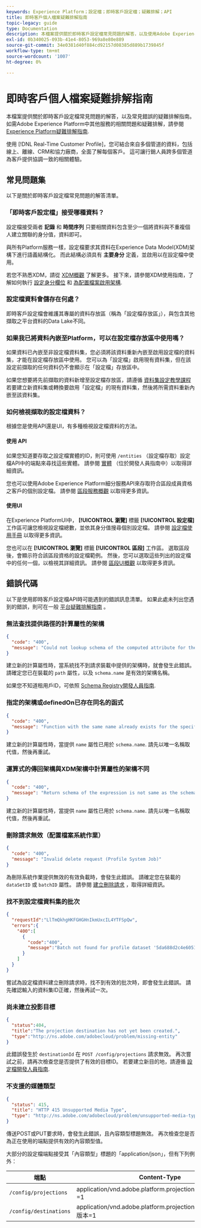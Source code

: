 ```yaml
---
keywords: Experience Platform；設定檔；即時客戶設定檔；疑難排解；API
title: 即時客戶個人檔案疑難排解指南
topic-legacy: guide
type: Documentation
description: 本檔案提供關於即時客戶設定檔常見問題的解答，以及使用Adobe Experience Platform處理設定檔資料時常見錯誤的疑難排解指南。
exl-id: 0b340025-093b-41e4-8053-969a8e80e889
source-git-commit: 34e0381d40f884cd92157d08385d889b1739845f
workflow-type: tm+mt
source-wordcount: '1007'
ht-degree: 0%

---
```


# 即時客戶個人檔案疑難排解指南

本檔案提供關於即時客戶設定檔常見問題的解答，以及常見錯誤的疑難排解指南。 如需Adobe Experience Platform中其他服務的相關問題和疑難排解，請參閱 [Experience Platform疑難排解指南](../landing/troubleshooting.md).

使用 [!DNL Real-Time Customer Profile]，您可結合來自多個管道的資料，包括線上、離線、CRM和協力廠商，全面了解每個客戶。 這可讓行銷人員跨多個管道為客戶提供協調一致的相關體驗。

## 常見問題集

以下是關於即時客戶設定檔常見問題的解答清單。

### 「即時客戶設定檔」接受哪種資料？

設定檔接受兩者 **記錄** 和 **時間序列** 只要相關資料包含至少一個將資料與不重複個人建立關聯的身分值，資料即可。

與所有Platform服務一樣，設定檔要求其資料在Experience Data Model(XDM)架構下進行語義結構化。 而此結構必須具有 **主要身分** 定義，並啟用以在設定檔中使用。

若您不熟悉XDM，請從 [XDM概觀](../xdm/home.md) 了解更多。 接下來，請參閱XDM使用指南，了解如何執行 [設定身分欄位](../xdm/tutorials/create-schema-ui.md#identity-field) 和 [為配置檔案啟用架構](../xdm/tutorials/create-schema-ui.md#profile).

### 設定檔資料會儲存在何處？

即時客戶設定檔會維護其專屬的資料存放區（稱為「設定檔存放區」），與包含其他擷取之平台資料的Data Lake不同。

### 如果我已將資料內嵌至Platform，可以在設定檔存放區中使用嗎？

如果資料已內嵌至非設定檔資料集，您必須將該資料重新內嵌至啟用設定檔的資料集，才能在設定檔存放區中使用。 您可以為「設定檔」啟用現有資料集，但在該設定前擷取的任何資料仍不會顯示在「設定檔」存放區中。

如果您想要將先前擷取的資料新增至設定檔存放區，請遵循 [資料集設定教學課程](./tutorials/dataset-configuration.md) 若要建立新資料集或轉換要啟用「設定檔」的現有資料集，然後將所需資料重新內嵌至該資料集。

### 如何檢視擷取的設定檔資料？

根據您是使用API還是UI，有多種檢視設定檔資料的方法。

#### 使用 API

如果您知道要存取之設定檔實體的ID，則可使用 `/entities` （設定檔存取）設定檔API中的端點來尋找這些實體。 請參閱 [實體](./api/entities.md) （位於開發人員指南中）以取得詳細資訊。

您也可以使用Adobe Experience Platform細分服務API來存取符合區段成員資格之客戶的個別設定檔。 請參閱 [區段服務概觀](../segmentation/home.md) 以取得更多資訊。

#### 使用UI

在Experience PlatformUI中， **[!UICONTROL 瀏覽]** 標籤 **[!UICONTROL 設定檔]** 工作區可讓您檢視設定檔總數，並依其身分值搜尋個別設定檔。 請參閱 [設定檔使用手冊](./ui/user-guide.md) 以取得更多資訊。

您也可以在 **[!UICONTROL 瀏覽]** 標籤 **[!UICONTROL 區段]** 工作區。 選取區段後，會顯示符合該區段資格的設定檔範例。 然後，您可以選取這些列出的設定檔中的任何一個，以檢視其詳細資訊。 請參閱 [區段UI概觀](../segmentation/ui/overview.md) 以取得更多資訊。

## 錯誤代碼

以下是使用即時客戶設定檔API時可能遇到的錯誤訊息清單。 如果此處未列出您遇到的錯誤，則可在一般 [平台疑難排解指南](../landing/troubleshooting.md) 。

### 無法查找提供路徑的計算屬性的架構

```json
{
  "code": "400",
  "message": "Could not lookup schema of the computed attribute for the provided path"
}
```

建立新的計算屬性時，當系統找不到請求裝載中提供的架構時，就會發生此錯誤。 請確定您已在裝載的 `path` 屬性，以及 `schema.name` 是有效的架構名稱。

如果您不知道租用戶ID，可依照 [Schema Registry開發人員指南](../xdm/api/getting-started.md).

### 指定的架構或definedOn已存在同名的函式

```json
{
  "code": "400",
  "message": "Function with the same name already exists for the specified schema or definedOn"
}
```

建立新的計算屬性時，當提供 `name` 屬性已用於 `schema.name`. 請先以唯一名稱取代值，然後再重試。

### 運算式的傳回架構與XDM架構中計算屬性的架構不同

```json
{
  "code": "400",
  "message": "Return schema of the expression is not same as the schema of the computed attribute in the XDM schema"
}
```

建立新的計算屬性時，當提供 `name` 屬性已用於 `schema.name`. 請先以唯一名稱取代值，然後再重試。

### 刪除請求無效（配置檔案系統作業）

```json
{
  "code": "400",
  "message": "Invalid delete request (Profile System Job)"
}
```

為刪除系統作業提供無效的有效負載時，會發生此錯誤。 請確定您在裝載的 `dataSetID` 或 `batchID` 屬性。 請參閱 [建立刪除請求](./api/profile-system-jobs.md#create-a-delete-request) ，取得詳細資訊。

### 找不到設定檔資料集的批次

```json
{
  "requestId":"LlTmQkhgHKFGHGHnIkmUxcIL4YTFSpQw",
  "errors":{
    "400":[
      {
        "code":"400",
        "message":"Batch not found for profile dataset '5da688d2c4e60518ad25b7b1'"
      }
    ]
  }
}
```

嘗試為設定檔資料建立刪除請求時，找不到有效的批次時，即會發生此錯誤。 請先確認輸入的資料集ID正確，然後再試一次。

### 尚未建立投影目標

```json
{
  "status":404,
  "title":"The projection destination has not yet been created.",
  "type":"http://ns.adobe.com/adobecloud/problem/missing-entity"
}
```

此錯誤發生於 `destinationId` 在 `POST /config/projections` 請求無效。 再次嘗試之前，請再次檢查您是否提供了有效的目標ID。 若要建立新目的地，請遵循 [設定檔開發人員指南](./api/edge-projections.md#create-a-destination).

### 不支援的媒體類型

```json
{
  "status": 415,
  "title": "HTTP 415 Unsupported Media Type",
  "type": "http://ns.adobe.com/adobecloud/problem/unsupported-media-type"
}
```

傳送POST或PUT要求時，會發生此錯誤，且內容類型標題無效。 再次檢查您是否為正在使用的端點提供有效的內容類型值。

大部分的設定檔端點接受其「內容類型」標題的「application/json」，但有下列例外：

| 端點 | Content-Type |
| --- | --- |
| `/config/projections` | application/vnd.adobe.platform.projectionConfig+json;版本=1 |
| `/config/destinations` | application/vnd.adobe.platform.projectionDestination+json;版本=1 |
